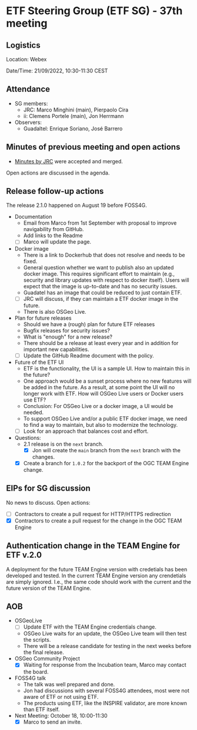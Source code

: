 # ETF Steering Group (ETF SG) - 37th meeting

## Logistics

Location: Webex

Date/Time: 21/09/2022, 10:30-11:30 CEST

## Attendance

- SG members:
  - JRC: Marco Minghini (main), Pierpaolo Cira
  - ii: Clemens Portele (main), Jon Herrmann
- Observers:
  - Guadaltel: Enrique Soriano, José Barrero

## Minutes of previous meeting and open actions

- [Minutes by JRC](https://github.com/etf-validator/governance/blob/master/Meetings/SG/20220805.md) were accepted and merged.

Open actions are discussed in the agenda.

## Release follow-up actions

The release 2.1.0 happened on August 19 before FOSS4G.

- Documentation
  - Email from Marco from 1st September with proposal to improve navigability from GitHub.
  - Add links to the Readme
  - [ ] Marco will update the page.
- Docker image
  - There is a link to Dockerhub that does not resolve and needs to be fixed.
  - General question whether we want to publish also an updated docker image. This requires significant effort to maintain (e.g., security and library updates with respect to docker itself). Users will expect that the image is up-to-date and has no security issues.
  - Guadatel has an image that could be reduced to just contain ETF.
  - [ ] JRC will discuss, if they can maintain a ETF docker image in the future.
  - There is also OSGeo Live.
- Plan for future releases
  - Should we have a (rough) plan for future ETF releases
  - Bugfix releases for security issues?
  - What is "enough" for a new release?
  - There should be a release at least every year and in addition for important new capabilities.
  - [ ] Update the GitHub Readme document with the policy.
- Future of the ETF UI
  - ETF is the functionality, the UI is a sample UI. How to maintain this in the future?
  - One approach would be a sunset process where no new features will be added in the future. As a result, at some point the UI will no longer work with ETF. How will OSGeo Live users or Docker users use ETF?
  - Conclusion: For OSGeo Live or a docker image, a UI would be needed.
  - To support OSGeo Live and/or a public ETF docker image, we need to find a way to maintain, but also to modernize the technology. 
  - [ ] Look for an approach that balances cost and effort.
- Questions:
  - 2.1 release is on the `next` branch. 
    - [x] Jon will create the `main` branch from the `next` branch with the changes.
  - [x] Create a branch for `1.0.2` for the backport of the OGC TEAM Engine change.

## EIPs for SG discussion

No news to discuss. Open actions:

- [ ] Contractors to create a pull request for HTTP/HTTPS redirection
- [x] Contractors to create a pull request for the change in the OGC TEAM Engine

## Authentication change in the TEAM Engine for ETF v.2.0

A deployment for the future TEAM Engine version with credetials has been developed and tested. In the current TEAM Engine version any crendetials are simply ignored. I.e., the same code should work with the current and the future version of the TEAM Engine.

## AOB

- OSGeoLive 
  - [ ] Update ETF with the TEAM Engine credentials change.
  - OSGeo Live waits for an update, the OSGeo Live team will then test the scripts.
  - There will be a release candidate for testing in the next weeks before the final release.
- OSGeo Community Project
  - [x] Waiting for response from the Incubation team, Marco may contact the board.
- FOSS4G talk
  - The talk was well prepared and done. 
  - Jon had discussions with several FOSS4G attendees, most were not aware of ETF or not using ETF.
  - The products using ETF, like the INSPIRE validator, are more known than ETF itself.
- Next Meeting: October 18, 10:00-11:30
  - [x] Marco to send an invite.
